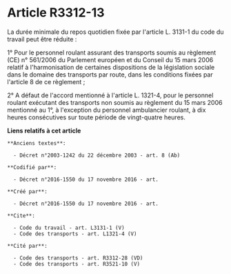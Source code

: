 # Article R3312-13

La durée minimale du repos quotidien fixée par l'article L. 3131-1 du code du travail peut être réduite : 

1° Pour le personnel roulant assurant des transports soumis au règlement (CE) n° 561/2006 du Parlement européen et du Conseil
du 15 mars 2006 relatif à l'harmonisation de certaines dispositions de la législation sociale dans le domaine des transports
par route, dans les conditions fixées par l'article 8 de ce règlement ; 

2° A défaut de l'accord mentionné à l'article L. 1321-4, pour le personnel roulant exécutant des transports non soumis au
règlement du 15 mars 2006 mentionné au 1°, à l'exception du personnel ambulancier roulant, à dix heures consécutives sur
toute période de vingt-quatre heures.

**Liens relatifs à cet article**

	**Anciens textes**:

	  - Décret n°2003-1242 du 22 décembre 2003 - art. 8 (Ab)

	**Codifié par**:

	  - Décret n°2016-1550 du 17 novembre 2016 - art.

	**Créé par**:

	  - Décret n°2016-1550 du 17 novembre 2016 - art.

	**Cite**:

	  - Code du travail - art. L3131-1 (V)
	  - Code des transports - art. L1321-4 (V)

	**Cité par**:

	  - Code des transports - art. R3312-28 (VD)
	  - Code des transports - art. R3521-10 (V)
